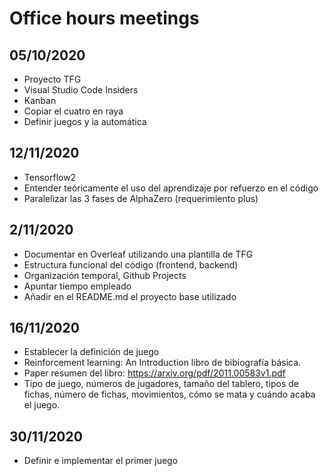 # Office hours meetings

## 05/10/2020
- Proyecto TFG
- Visual Studio Code Insiders
- Kanban
- Copiar el cuatro en raya
- Definir juegos y ia automática

## 12/11/2020
- Tensorflow2
- Entender teóricamente el uso del aprendizaje por refuerzo en el código
- Paralelizar las 3 fases de AlphaZero (requerimiento plus)

## 2/11/2020
- Documentar en Overleaf utilizando una plantilla de TFG
- Estructura funcional del código (frontend, backend)
- Organización temporal, Github Projects
- Apuntar tiempo empleado
- Añadir en el README.md el proyecto base utilizado

## 16/11/2020
- Establecer la definición de juego
- Reinforcement learning: An Introduction libro de bibiografía básica.
- Paper resumen del libro: https://arxiv.org/pdf/2011.00583v1.pdf
- Tipo de juego, números de jugadores, tamaño del tablero, tipos de fichas, número de fichas, movimientos, cómo se mata y cuándo acaba el juego.

## 30/11/2020
- Definir e implementar el primer juego
